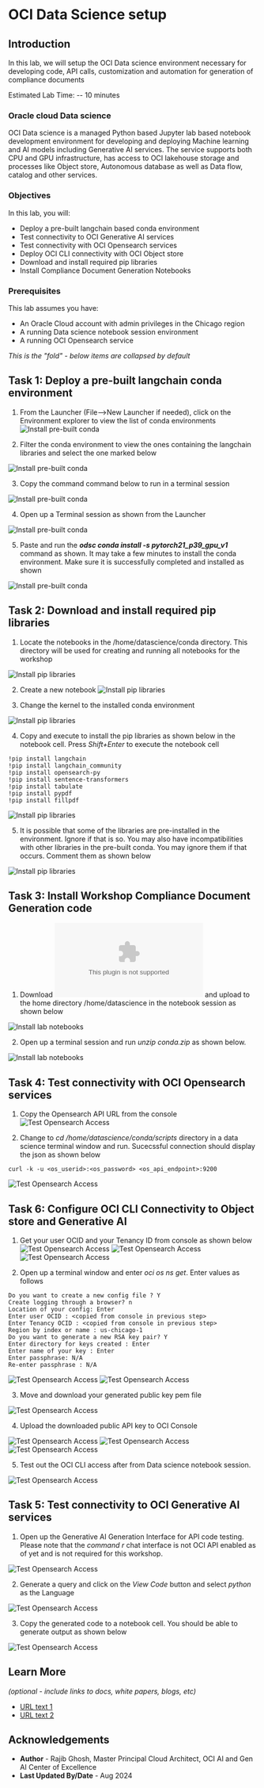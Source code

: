 # OCI Data Science setup

## Introduction

In this lab, we will setup the OCI Data science environment necessary for developing code, API calls, customization and automation for generation of compliance documents

Estimated Lab Time: -- 10 minutes

### Oracle cloud Data science

OCI Data science is a managed Python based Jupyter lab based notebook development environment for developing and deploying Machine learning and AI models including Generative AI services. The service supports both CPU and GPU infrastructure, has access to OCI lakehouse storage and processes like Object store, Autonomous database as well as Data flow, catalog and other services.  

### Objectives

In this lab, you will:

* Deploy a pre-built langchain based conda environment
* Test connectivity to OCI Generative AI services
* Test connectivity with OCI Opensearch services
* Deploy OCI CLI connectivity with OCI Object store
* Download and install required pip libraries
* Install Compliance Document Generation Notebooks

### Prerequisites

This lab assumes you have:

* An Oracle Cloud account with admin privileges in the Chicago region
* A running Data science notebook session environment
* A running OCI Opensearch service

*This is the "fold" - below items are collapsed by default*

## Task 1: Deploy a pre-built langchain conda environment

1. From the Launcher (File-->New Launcher if needed), click on the Environment explorer to view the list of conda environments
  ![Install pre-built conda](images/LAB2-DS-CND-1.png)

2. Filter the conda environment to view the ones containing the langchain libraries and select the one marked below

  ![Install pre-built conda](images/LAB2-DS-CND-2.png)

3. Copy the command command below to run in a terminal session

  ![Install pre-built conda](images/LAB2-DS-CND-2-1.png)

4. Open up a Terminal session as shown from the Launcher

  ![Install pre-built conda](images/LAB2-DS-CND-3.png)

5. Paste and run the ***odsc conda install -s pytorch21_p39_gpu_v1*** command as shown. It may take a few minutes to install the conda environment. Make sure it is successfully completed and installed as shown

  ![Install pre-built conda](images/LAB2-DS-CND-4.png)

## Task 2: Download and install required pip libraries

1. Locate the notebooks in the /home/datascience/conda directory. This directory will be used for creating and running all notebooks for the workshop

  ![Install pip libraries](images/LAB2-DS-NOTE-1.png)

2. Create a new notebook
  ![Install pip libraries](images/LAB2-DS-NOTE-2.png)

3. Change the kernel to the installed conda environment

  ![Install pip libraries](images/LAB2-DS-NOTE-3.png)

4. Copy and execute to install the pip libraries as shown below in the notebook cell. Press *Shift+Enter* to execute the notebook cell

```
!pip install langchain
!pip install langchain_community
!pip install opensearch-py
!pip install sentence-transformers
!pip install tabulate
!pip install pypdf
!pip install fillpdf
```

  ![Install pip libraries](images/LAB2-DS-NOTE-4.png)

5. It is possible that some of the libraries are pre-installed in the environment. Ignore if that is so. You may also have incompatibilities with other libraries in the pre-built conda. You may ignore them if that occurs. Comment them as shown below

  ![Install pip libraries](images/LAB2-DS-NOTE-5.png)

## Task 3: Install Workshop Compliance Document Generation code

1. Download ![LAB-2 Conda zip](files/conda.zip) and upload to the home directory /home/datascience in the notebook session as shown below 

  ![Install lab notebooks](images/LAB2-DS-NOTE-6.png)

2. Open up a terminal session and run *unzip conda.zip* as shown below.

  ![Install lab notebooks](images/LAB2-DS-NOTE-7.png)

## Task 4: Test connectivity with OCI Opensearch services

1. Copy the Opensearch API URL from the console
  ![Test Opensearch Access](images/LAB2-DS-OS-1.png)

2. Change to *cd /home/datascience/conda/scripts* directory in a data science terminal window and run. Sucecssful connection should display the json as shown below
```
curl -k -u <os_userid>:<os_password> <os_api_endpoint>:9200
```

  ![Test Opensearch Access](images/LAB2-DS-OS-2.png)

## Task 6: Configure OCI CLI Connectivity to Object store and Generative AI

1. Get your user OCID and your Tenancy ID from console as shown below
  ![Test Opensearch Access](images/LAB2-DS-CLI-1.png)
  ![Test Opensearch Access](images/LAB2-DS-CLI-2.png)
  ![Test Opensearch Access](images/LAB2-DS-CLI-3.png)

2. Open up a terminal window and enter *oci os ns get*. Enter values as follows
```
Do you want to create a new config file ? Y
Create logging through a browser? n
Location of your config: Enter
Enter user OCID : <copied from console in previous step>
Enter Tenancy OCID : <copied from console in previous step>
Region by index or name : us-chicago-1
Do you want to generate a new RSA key pair? Y
Enter directory for keys created : Enter
Enter name of your key : Enter
Enter passphrase: N/A
Re-enter passphrase : N/A
```

  ![Test Opensearch Access](images/LAB2-DS-CLI-4.png)
  ![Test Opensearch Access](images/LAB2-DS-CLI-5.png)  

3. Move and download your generated public key pem file

  ![Test Opensearch Access](images/LAB2-DS-CLI-7.png)

4. Upload the downloaded public API key to OCI Console  

  ![Test Opensearch Access](images/LAB2-DS-CLI-8.png)
  ![Test Opensearch Access](images/LAB2-DS-CLI-9.png)
  ![Test Opensearch Access](images/LAB2-DS-CLI-10.png)

5. Test out the OCI CLI access after from Data science notebook session.

  ![Test Opensearch Access](images/LAB2-DS-CLI-11.png)

## Task 5: Test connectivity to OCI Generative AI services

1. Open up the Generative AI Generation Interface for API code testing. Please note that the *command r* chat interface is not OCI API enabled as of yet and is not required for this workshop. 

  ![Test Opensearch Access](images/LAB2-DS-GAI-1.png)

2. Generate a query and click on the *View Code* button and select *python* as the Language

  ![Test Opensearch Access](images/LAB2-DS-GAI-2.png)

3. Copy the generated code to a notebook cell. You should be able to generate output as shown below

  ![Test Opensearch Access](images/LAB2-DS-GAI-3.png)

## Learn More

*(optional - include links to docs, white papers, blogs, etc)* 

* [URL text 1](http://docs.oracle.com)
* [URL text 2](http://docs.oracle.com)

## Acknowledgements

* **Author** - Rajib Ghosh, Master Principal Cloud Architect, OCI AI and Gen AI Center of Excellence
* **Last Updated By/Date** - Aug 2024
